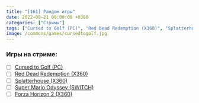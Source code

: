 ```yaml
---
title: "[161] Рандом игры"
date: 2022-08-21 09:00:00 +0300
categories: ["Стримы"]
tags: ["Cursed to Golf (PC)", "Red Dead Redemption (X360)", "Splatterhouse (X360)", "Super Mario Odyssey (SWITCH)", "Forza Horizon 2 (X360)"]
image: /commons/games/cursedtogolf.jpg
---
```


### Игры на стриме:
+ [ ] [Cursed to Golf (PC)](/tags/cursed-to-golf-pc)
+ [ ] [Red Dead Redemption (X360)](/tags/red-dead-redemption-x360)
+ [ ] [Splatterhouse (X360)](/tags/splatterhouse-x360)
+ [ ] [Super Mario Odyssey (SWITCH)](/tags/super-mario-odyssey-switch)
+ [ ] [Forza Horizon 2 (X360)](/tags/forza-horizon-2-x360)
